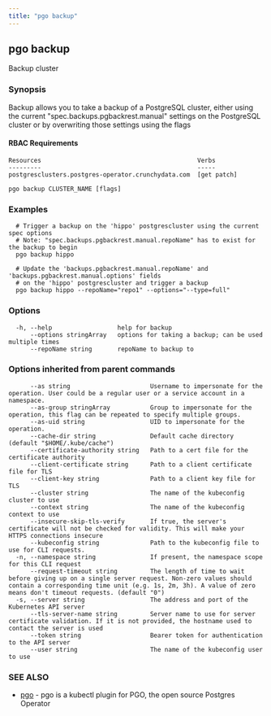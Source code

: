 ```yaml
---
title: "pgo backup"
---
```

## pgo backup

Backup cluster

### Synopsis

Backup allows you to take a backup of a PostgreSQL cluster, either using
the current "spec.backups.pgbackrest.manual" settings on the PostgreSQL cluster
or by overwriting those settings using the flags

#### RBAC Requirements
    Resources                                           Verbs
    ---------                                           -----
    postgresclusters.postgres-operator.crunchydata.com  [get patch]

```
pgo backup CLUSTER_NAME [flags]
```

### Examples

```
  # Trigger a backup on the 'hippo' postgrescluster using the current spec options
  # Note: "spec.backups.pgbackrest.manual.repoName" has to exist for the backup to begin
  pgo backup hippo
  
  # Update the 'backups.pgbackrest.manual.repoName' and 'backups.pgbackrest.manual.options' fields
  # on the 'hippo' postgrescluster and trigger a backup
  pgo backup hippo --repoName="repo1" --options="--type=full"
```

### Options

```
  -h, --help                  help for backup
      --options stringArray   options for taking a backup; can be used multiple times
      --repoName string       repoName to backup to
```

### Options inherited from parent commands

```
      --as string                      Username to impersonate for the operation. User could be a regular user or a service account in a namespace.
      --as-group stringArray           Group to impersonate for the operation, this flag can be repeated to specify multiple groups.
      --as-uid string                  UID to impersonate for the operation.
      --cache-dir string               Default cache directory (default "$HOME/.kube/cache")
      --certificate-authority string   Path to a cert file for the certificate authority
      --client-certificate string      Path to a client certificate file for TLS
      --client-key string              Path to a client key file for TLS
      --cluster string                 The name of the kubeconfig cluster to use
      --context string                 The name of the kubeconfig context to use
      --insecure-skip-tls-verify       If true, the server's certificate will not be checked for validity. This will make your HTTPS connections insecure
      --kubeconfig string              Path to the kubeconfig file to use for CLI requests.
  -n, --namespace string               If present, the namespace scope for this CLI request
      --request-timeout string         The length of time to wait before giving up on a single server request. Non-zero values should contain a corresponding time unit (e.g. 1s, 2m, 3h). A value of zero means don't timeout requests. (default "0")
  -s, --server string                  The address and port of the Kubernetes API server
      --tls-server-name string         Server name to use for server certificate validation. If it is not provided, the hostname used to contact the server is used
      --token string                   Bearer token for authentication to the API server
      --user string                    The name of the kubeconfig user to use
```

### SEE ALSO

* [pgo](/reference/pgo/)	 - pgo is a kubectl plugin for PGO, the open source Postgres Operator

